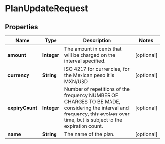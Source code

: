 

# PlanUpdateRequest

## Properties

Name | Type | Description | Notes
------------ | ------------- | ------------- | -------------
**amount** | **Integer** | The amount in cents that will be charged on the interval specified. |  [optional]
**currency** | **String** | ISO 4217 for currencies, for the Mexican peso it is MXN/USD |  [optional]
**expiryCount** | **Integer** | Number of repetitions of the frequency NUMBER OF CHARGES TO BE MADE, considering the interval and frequency, this evolves over time, but is subject to the expiration count. |  [optional]
**name** | **String** | The name of the plan. |  [optional]




